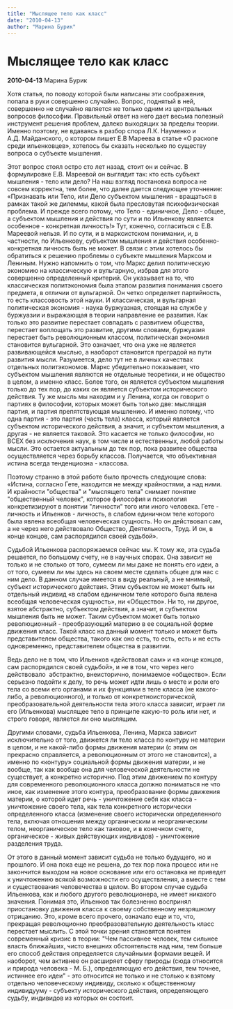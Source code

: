 ```yaml
---
title: "Мыслящее тело как класс"
date: "2010-04-13"
author: "Марина Бурик"
---
```


# Мыслящее тело как класс

**2010-04-13** Марина Бурик

Хотя статья, по поводу которой были написаны эти соображения, попала в руки совершенно случайно. Вопрос, поднятый в ней, совершенно не случайно является не только одним из центральных вопросов философии. Правильный ответ на него дает весьма полезный инструмент решения проблем, далеко выходящих за пределы теории. Именно поэтому, не вдаваясь в разбор спора Л.К. Науменко и А.Д. Майданского, о котором пишет Е.В Мареева в статье «О расколе среди ильенковцев», хотелось бы сказать несколько по существу вопроса о субъекте мышления.

Этот вопрос стоял остро сто лет назад, стоит он и сейчас. В формулировке Е.В. Мареевой он выглядит так: кто есть субъект мышления - тело или дело? На наш взгляд постановка вопроса не совсем корректна, тем более, что далее дается следующее уточнение: «Признавать или Тело, или Дело субъектом мышления - вращаться в рамках такой же дилеммы, какой была пресловутая психофизическая проблема. И прежде всего потому, что Тело - единичное, Дело - общее, а субъектом мышления и действия по сути и по Ильенкову является особенное - конкретная личность!» Тут, конечно, согласиться с Е.В. Мареевой нельзя. И по сути, и в марксистском понимании, и, в частности, по Ильенкову, субъектом мышления и действия особенно-конкретная личность быть не может. В связи с этим хотелось бы обратиться к решению проблемы о субъекте мышления Марксом и Лениным. Нужно напомнить о том, что Маркс делил политическую экономию на классическую и вульгарную, избрав для этого совершенно определенный критерий. Он указывает на то, что классическая политэкономия была этапом развития понимания своего предмета, в отличии от вульгарной. Он четко определяет партийность, то есть классовость этой науки. И классическая, и вульгарная политическая экономия - наука буржуазная, стоящая на службе у буржуазии и выражающая в теории направление ее развития. Как только это развитие перестает совпадать с развитием общества, перестает воплощать это развитие, другими словами, буржуазия перестает быть революционным классом, политическая экономия становится вульгарной. Это означает, что она уже не является развивающейся мыслью, а наоборот становится преградой на пути развития мысли. Разумеется, дело тут не в личных качествах отдельных политэкономов. Маркс убедительно показывает, что субъектом мышления являются не отдельные теоретики, и не общество в целом, а именно класс. Более того, он является субъектом мышления только до тех пор, до каких он является субъектом исторического действия. Ту же мысль мы находим и у Ленина, когда он говорит о партиях в философии, которых может быть только две: мыслящая партия, и партия препятствующая мышлению. И именно потому, что одна партия - это партия (часть тела) класса, который является субъектом исторического действия, а значит, и субъектом мышления, а другая - не является таковой. Это касается не только философии, но ВСЕХ без исключения наук, в том числе и естественных, любой работы мысли. Это остается актуальным до тех пор, пока развитее общества осуществляется через борьбу классов. Получается, что объективная истина всегда тенденциозна - классова.

Поэтому странно в этой работе было прочесть следующие слова: «Истина, согласно Гете, находится не между крайностями, а над ними. И крайности "общества" и "мыслящего тела" снимает понятие "общественный человек", которое философия и психология конкретизируют в понятии "личности" того или иного человека. Гете - личность и Ильенков - личность, в слабом единичном теле которого была явлена всеобщая человеческая сущность. Но он действовал сам, а не через него действовало Общество, Деятельность, Труд. И он, в конце концов, сам распорядился своей судьбой».

Судьбой Ильенкова распоряжаемся сейчас мы. К тому же, эта судьба решается, по большому счету, не в научных спорах. Она зависит не только и не столько от того, сумеем ли мы даже не понять его идеи, а от того, сумеем ли мы здесь на своем месте сделать общее для нас с ним дело. В данном случае имеется в виду реальный, а не мнимый, субъект исторического действия. Этим субъектом не может быть ни отдельный индивид «в слабом единичном теле которого была явлена всеобщая человеческая сущность», ни «Общество». Ни то, ни другое, взятое абстрактно, субъектом действия, а значит, и субъектом мышления быть не может. Таким субъектом может быть только революционный - преобразующий материю в ее социальной форме движения класс. Такой класс на данный момент только и может быть представителем общества, такого как оно есть, то есть, есть и не есть одновременно, представителем общества в развитии.

Ведь дело не в том, что Ильенков «действовал сам» и «в конце концов, сам распорядился своей судьбой», и не в том, что через него действовало  абстрактно, внеисторично, понимаемое «общество». Если серьезно подойти к делу, то речь может идти лишь о месте и роли его тела со всеми его органами и их функциями в теле класса (не какого-либо, а революционного), и только от конкретноисторической, преобразовательной деятельности тела этого класса зависит, играет ли его (Ильенкова) мыслящее тело в принципе какую-то роль или нет, и строго говоря, является ли оно мыслящим.

Другими словами, судьба Ильенкова, Ленина, Маркса зависит исключительно от того, движется ли тело класса по контуру не материи в целом, и не какой-либо формы движения материи (с этим он прекрасно справляется, а революционным от этого не становится), а именно по «контуру» социальной формы движения материи, и не вообще, так как вообще она для человеческой деятельности не существует, а конкретно исторично. Под этим движением по контуру для современного революционного класса должно пониматься не что иное, как изменение этого контура, преобразование формы движения материи, о которой идет речь - уничтожение себя как класса - уничтожение своего тела, как тела конкретного исторически определенного класса (изменение своего исторически определенного тела, включая отношения между органическим и неорганическим телом, неорганическое тело как таковое, и в конечном счете, органическое - живых действующих индивидов) - уничтожение разделения труда.

От этого в данный момент зависит судьба не только будущего, но и прошлого. И она пока еще не решена, до тех пор пока процесс или не закончится выходом на новое основание или его остановка не приведет к уничтожению всякой возможности его осуществления, а вместе с тем и существования человечества в целом. Во втором случае судьба Ильенкова, как и любого другого революционера, не имеет никакого значения. Понимая это, Ильенков так болезненно воспринял приостановку движения класса к своему собственному незряшному отрицанию. Это, кроме всего прочего, означало еще и то, что, прекращая революционно преобразовательную деятельность класс  перестает мыслить. С этой точки зрения становятся понятен современный кризис в теории: "Чем пассивнее человек, тем сильнее власть ближайших, чисто внешних обстоятельств над ним, тем больше его способ действия определяется случайными формами вещей. И наоборот, чем активнее он расширяет сферу природы (сюда относится и природа человека - М. Б.), определяющую его действия, тем точнее, истиннее его идеи" - это относится не только и не столько к взятому отдельно человеческому индивиду, сколько к общественному индивидууму - субъекту исторического действия, определяющего судьбу, индивидов из которых он состоит.